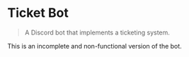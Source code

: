 # Ticket Bot

> A Discord bot that implements a ticketing system.

This is an incomplete and non-functional version of the bot.
